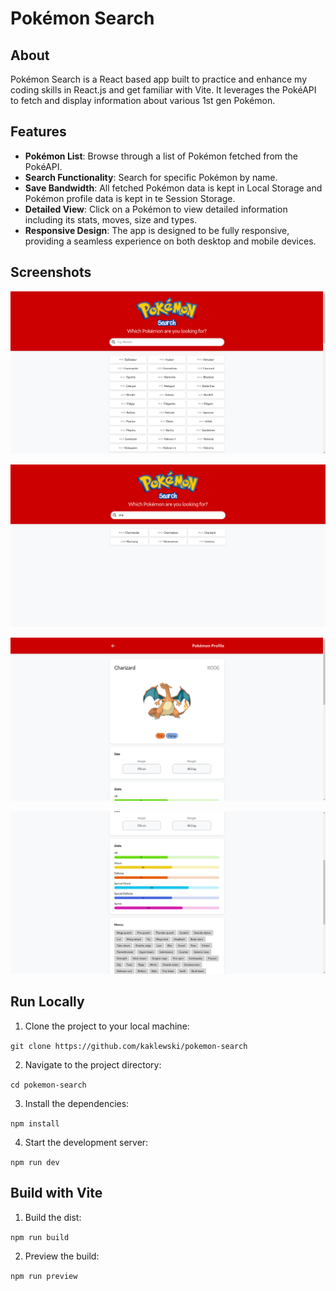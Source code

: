 # Pokémon Search

## About

Pokémon Search is a React based app built to practice and enhance my coding skills in React.js and get familiar with Vite. It leverages the PokéAPI to fetch and display information about various 1st gen Pokémon.

## Features

-   **Pokémon List**: Browse through a list of Pokémon fetched from the PokéAPI.
-   **Search Functionality**: Search for specific Pokémon by name.
-   **Save Bandwidth**: All fetched Pokémon data is kept in Local Storage and Pokémon profile data is kept in te Session Storage.
-   **Detailed View**: Click on a Pokémon to view detailed information including its stats, moves, size and types.
-   **Responsive Design**: The app is designed to be fully responsive, providing a seamless experience on both desktop and mobile devices.

## Screenshots

![Screenshot 1](screenshots/screenshot1.png)

![Screenshot 2](screenshots/screenshot2.png)

![Screenshot 3](screenshots/screenshot3.png)

![Screenshot 4](screenshots/screenshot4.png)

## Run Locally

1. Clone the project to your local machine:

`git clone https://github.com/kaklewski/pokemon-search`

2. Navigate to the project directory:

`cd pokemon-search`

3. Install the dependencies:

`npm install`

4. Start the development server:

`npm run dev`

## Build with Vite

1. Build the dist:

`npm run build`

2. Preview the build:

`npm run preview`
